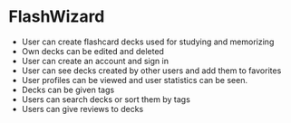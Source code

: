 # FlashWizard

- User can create flashcard decks used for studying and memorizing
- Own decks can be edited and deleted
- User can create an account and sign in
- User can see decks created by other users and add them to favorites
- User profiles can be viewed and user statistics can be seen.
- Decks can be given tags
- Users can search decks or sort them by tags
- Users can give reviews to decks
